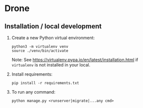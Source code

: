 # Drone

## Installation / local development

1. Create a new Python virtual environment:
    ```shell
    python3 -m virtualenv venv
    source ./venv/bin/activate
    ```
    Note: See https://virtualenv.pypa.io/en/latest/installation.html if `virtualenv` is not installed in your local.

2. Install requirements:
   ```shell
   pip install -r requirements.txt
   ```
   
3. To run any command:
   ```shell
   python manage.py <runserver|migrate|...any cmd>
   ```

